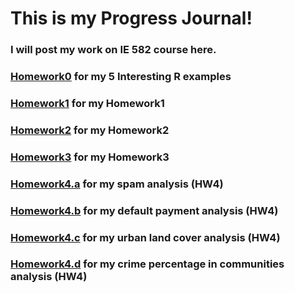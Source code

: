 # This is my Progress Journal!

### I will post my work on IE 582 course here.

### [Homework0](files/homework0.html) for my 5 Interesting R examples

### [Homework1](HW1/HW1.html) for my Homework1

### [Homework2](HW2/HW2.html) for my Homework2

### [Homework3](HW3/HW3.html) for my Homework3

### [Homework4.a](HW4/spambase/Classification3.html) for my spam analysis (HW4)

### [Homework4.b](HW4/default/Classification2.html) for my default payment analysis (HW4)

### [Homework4.c](HW4/urban_land_cover/Classification.html) for my urban land cover analysis (HW4)

### [Homework4.d](HW4/communities_crime/Regression.html) for my crime percentage in communities analysis (HW4)
